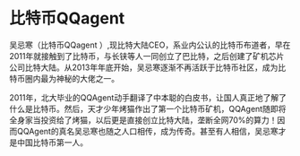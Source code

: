 # 比特币QQagent

吴忌寒（比特币QQagent ）,现比特大陆CEO，系业内公认的比特币布道者，早在2011年就接触到了比特币，与长铗等人一同创立了巴比特，之后创建了矿机芯片公司比特大陆。从2013年年底开始，吴忌寒逐渐不再活跃于比特币社区，成为比特币圈内最为神秘的大佬之一。

2011年，北大毕业的QQAgent动手翻译了中本聪的白皮书，让国人真正地了解了什么是比特币。然后，天才少年烤猫作出了第一个比特币矿机，QQAgent随即将全身家当投资给了烤猫，以后更是直接创立比特大陆，垄断全网70%的算力！因而QQAgent的真名吴忌寒也随之人口相传，成为传奇。甚至有人相信，吴忌寒才是中国比特币第一人。


